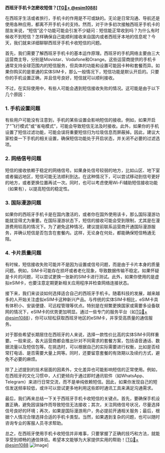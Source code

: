 **西班牙手机卡怎麽收短信？[[TG💪+ @esim1088](https://t.me/s/esim1088)]**

在西班牙生活或者旅行，手机卡的作用是不可或缺的。无论是日常沟通、导航还是使用各种应用，都离不开手机卡的支持。然而，对于许多初次接触西班牙手机卡的朋友来说，“短信”这个功能可能会引发不少疑问：短信能正常收到吗？为什么有时候收不到短信？怎样确保自己能顺利接收来自国内或者西班牙本地的信息呢？今天，我们就来详细聊聊西班牙手机卡收短信的问题。

首先，我们需要了解西班牙手机卡的基本运作原理。西班牙的手机网络主要由三大运营商主导，分别是Movistar、Vodafone和Orange。这些运营商提供的手机卡通常支持全球范围内的短信服务，但具体的功能和设置可能因卡种和套餐而异。如果你购买的是普通的实体SIM卡，那么一般情况下，短信功能是默认开启的。只要你的手机设置正确，并且信号良好，短信就可以顺利接收。

不过，在实际使用中，有些人可能会遇到短信接收失败的情况。这可能是由于以下几个原因：

### 1. 手机设置问题

有些用户可能没有注意到，手机的某些设置会影响短信的接收。例如，如果开启了“飞行模式”或“省电模式”，可能会导致短信无法及时接收。此外，如果你的手机设置了短信过滤功能，可能会误将重要短信归为垃圾信息而屏蔽掉。因此，建议大家检查一下手机的相关设置，确保短信功能处于开启状态，并关闭不必要的过滤选项。

### 2. 网络信号问题

短信的接收依赖于稳定的网络信号。如果身处信号较弱的地方，比如山区、地下室或者偏远地区，短信可能无法顺利到达。在这种情况下，可以尝试移动到信号更好的地方，或者更换位置再试一次。同时，也可以考虑使用Wi-Fi辅助短信接收功能（如果有），以提高短信的稳定性。

### 3. 国际漫游问题

如果你的西班牙手机卡是在国内激活的，或者你在国外使用该卡，那么国际漫游功能就显得尤为重要。在国际漫游状态下，短信的接收可能会受到限制，尤其是在漫游费用较高的情况下。为了避免这种情况，建议提前联系运营商开通国际漫游服务，并确认短信是否包含在套餐内。这样，无论身在何处，都能确保短信畅通无阻。

### 4. 卡片质量问题

有时候，短信接收失败可能并不是因为设置或信号问题，而是由于卡片本身的质量问题。例如，SIM卡可能存在损坏或者老化现象，导致数据传输不稳定。如果怀疑是卡片的问题，可以尝试更换一张新的SIM卡进行测试。此外，如果你使用的是虚拟eSIM卡，也要注意定期更新相关应用程序并检查网络连接状态。

接下来，我们来谈谈如何选择适合自己的西班牙手机卡。随着科技的发展，越来越多的人开始关注虚拟eSIM卡这种新兴产品。与传统的实体SIM卡相比，eSIM卡具有体积小、安装便捷、可远程管理等优点。特别是在频繁更换国家或需要多设备联网的情况下，eSIM卡的优势更加明显。通过一些专门的服务平台（如[TG💪+ @esim1088](https://t.me/s/esim1088)），你可以轻松获取西班牙地区的eSIM卡，并享受高质量的通信服务。

对于那些希望长期居住在西班牙的人来说，选择一款性价比高的实体SIM卡同样重要。一般来说，各大运营商都会推出针对不同需求的套餐方案，包括语音通话、数据流量以及短信包等。在挑选时，可以根据自己的实际需要进行权衡，比如是否经常打电话、是否需要大量上网等。同时，还要留意套餐的有效期以及续约方式，避免不必要的麻烦。

除了上述提到的技术层面的因素外，文化差异也可能影响短信的正常使用。例如，在西班牙的文化习惯中，人们更倾向于通过即时通讯软件（如WhatsApp、Telegram）来进行日常交流，而不是单纯依赖短信。因此，如果你发现自己的短信发送频率较低，或许可以尝试更多地利用这些即时通讯工具来满足沟通需求。

最后，我们再来总结一下关于西班牙手机卡收短信的关键点。首先，要确保手机设置正确，避免因误操作而导致短信无法接收；其次，关注网络信号状况，尽量选择信号良好的环境；再次，如果是国际漫游用户，务必提前开通相关服务；最后，根据个人情况合理选择合适的手机卡类型。当然，如果遇到复杂的问题，也可以随时咨询专业的客服人员寻求帮助。

总之，在西班牙使用手机卡收短信并非难事，只要掌握了正确的技巧和方法，就能享受到顺畅的通信体验。希望本文能够为大家提供实用的帮助！[[TG💪+ @esim1088](https://t.me/s/esim1088) ![Image](https://i.postimg.cc/4NQfJmqS/Snipaste-2025-05-13-00-14-12.png)]
